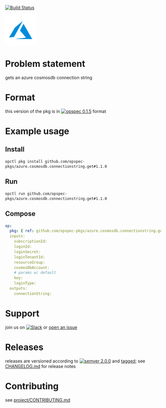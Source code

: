 [![Build Status](https://travis-ci.org/opspec-pkgs/azure.cosmosdb.connectionstring.get.svg?branch=master)](https://travis-ci.org/opspec-pkgs/azure.cosmosdb.connectionstring.get)

<img src="icon.svg" alt="icon" height="100px">

# Problem statement

gets an azure cosmosdb connection string

# Format

this version of the pkg is in [![opspec 0.1.5](https://img.shields.io/badge/opspec-0.1.5-brightgreen.svg?colorA=6b6b6b&colorB=fc16be)](https://opspec.io/0.1.5/packages.html) format

# Example usage

## Install

```shell
opctl pkg install github.com/opspec-pkgs/azure.cosmosdb.connectionstring.get#1.1.0
```

## Run

```
opctl run github.com/opspec-pkgs/azure.cosmosdb.connectionstring.get#1.1.0
```

## Compose

```yaml
op:
  pkg: { ref: github.com/opspec-pkgs/azure.cosmosdb.connectionstring.get#1.1.0 }
  inputs:
    subscriptionId:
    loginId:
    loginSecret:
    loginTenantId:
    resourceGroup:
    cosmosDbAccount:
    # params w/ default
    key:
    loginType:
  outputs:
    connectionString:
```

# Support

join us on
[![Slack](https://opspec-slackin.herokuapp.com/badge.svg)](https://opspec-slackin.herokuapp.com/)
or
[open an issue](https://github.com/opspec-pkgs/azure.cosmosdb.connectionstring.get/issues)

# Releases

releases are versioned according to
[![semver 2.0.0](https://img.shields.io/badge/semver-2.0.0-brightgreen.svg)](http://semver.org/spec/v2.0.0.html)
and [tagged](https://git-scm.com/book/en/v2/Git-Basics-Tagging); see
[CHANGELOG.md](CHANGELOG.md) for release notes

# Contributing

see
[project/CONTRIBUTING.md](https://github.com/opspec-pkgs/project/blob/master/CONTRIBUTING.md)
